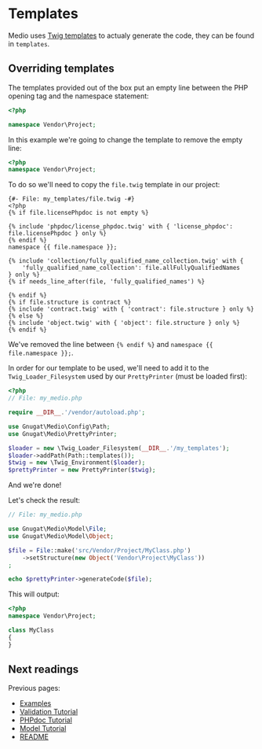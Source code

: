 # Templates

Medio uses [Twig templates](http://twig.sensiolabs.org/) to actualy generate the
code, they can be found in `templates`.

## Overriding templates

The templates provided out of the box put an empty line between the PHP opening
tag and the namespace statement:

```php
<?php

namespace Vendor\Project;
```

In this example we're going to change the template to remove the empty line:

```php
<?php
namespace Vendor\Project;
```

To do so we'll need to copy the `file.twig` template in our project:

```
{#- File: my_templates/file.twig -#}
<?php
{% if file.licensePhpdoc is not empty %}

{% include 'phpdoc/license_phpdoc.twig' with { 'license_phpdoc': file.licensePhpdoc } only %}
{% endif %}
namespace {{ file.namespace }};

{% include 'collection/fully_qualified_name_collection.twig' with {
    'fully_qualified_name_collection': file.allFullyQualifiedNames
} only %}
{% if needs_line_after(file, 'fully_qualified_names') %}

{% endif %}
{% if file.structure is contract %}
{% include 'contract.twig' with { 'contract': file.structure } only %}
{% else %}
{% include 'object.twig' with { 'object': file.structure } only %}
{% endif %}
```

We've removed the line between `{% endif %}` and `namespace {{ file.namespace }};`.

In order for our template to be used, we'll need to add it to the `Twig_Loader_Filesystem`
used by our `PrettyPrinter` (must be loaded first):

```php
<?php
// File: my_medio.php

require __DIR__.'/vendor/autoload.php';

use Gnugat\Medio\Config\Path;
use Gnugat\Medio\PrettyPrinter;

$loader = new \Twig_Loader_Filesystem(__DIR__.'/my_templates');
$loader->addPath(Path::templates());
$twig = new \Twig_Environment($loader);
$prettyPrinter = new PrettyPrinter($twig);
```

And we're done!

Let's check the result:

```php
// File: my_medio.php

use Gnugat\Medio\Model\File;
use Gnugat\Medio\Model\Object;

$file = File::make('src/Vendor/Project/MyClass.php')
    ->setStructure(new Object('Vendor\Project\MyClass'))
;

echo $prettyPrinter->generateCode($file);
```

This will output:

```php
<?php
namespace Vendor\Project;

class MyClass
{
}
```

## Next readings

Previous pages:

* [Examples](04-examples.md)
* [Validation Tutorial](03-validation-tutorial.md)
* [PHPdoc Tutorial](02-phpdoc-tutorial.md)
* [Model Tutorial](01-model-tutorial.md)
* [README](../README.md)
